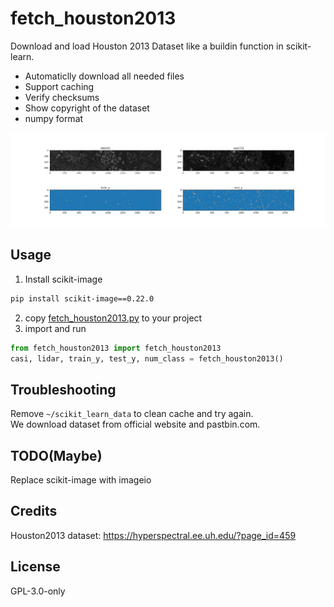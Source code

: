# fetch_houston2013
Download and load Houston 2013 Dataset like a buildin function in scikit-learn.

- Automaticlly download all needed files
- Support caching
- Verify checksums
- Show copyright of the dataset
- numpy format

![screenshot](screenshot.png)

## Usage
1. Install scikit-image
```bash
pip install scikit-image==0.22.0
```
2. copy [fetch_houston2013.py](fetch_houston2013/fetch_houston2013.py) to your project
3. import and run
```python
from fetch_houston2013 import fetch_houston2013
casi, lidar, train_y, test_y, num_class = fetch_houston2013()
```

## Troubleshooting
Remove `~/scikit_learn_data` to clean cache and try again.  
We download dataset from official website and pastbin.com.  

## TODO(Maybe)
Replace scikit-image with imageio

## Credits
Houston2013 dataset: https://hyperspectral.ee.uh.edu/?page_id=459

## License
GPL-3.0-only